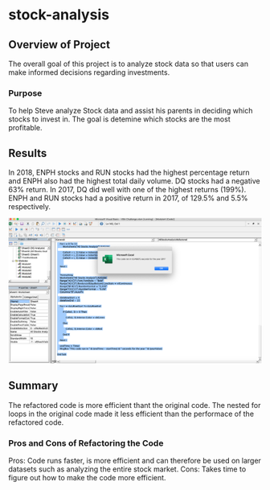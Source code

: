 # stock-analysis


## Overview of Project

The overall goal of this project is to analyze stock data so that users can make informed decisions regarding investments. 

### Purpose

To help Steve analyze Stock data and assist his parents in deciding which stocks to invest in. The goal is detemine which stocks are the most profitable. 

## Results
In 2018, ENPH stocks and RUN stocks had the highest percentage return and ENPH also had the highest total daily volume. DQ stocks had a negative 63% return.
In 2017, DQ did well with one of the highest returns (199%). ENPH and RUN stocks had a positive return in 2017, of 129.5% and 5.5% respectively. 

![test_image](https://github.com/roomasa/stock-analysis/blob/main/Resources/2017%20time.png)  

## Summary
The refactored code is more efficient thant the original code. The nested for loops in the original code made it less efficient than the performace of the refactored code. 
### Pros and Cons of Refactoring the Code
Pros: Code runs faster, is more efficient and can therefore be used on larger datasets such as analyzing the entire stock market. 
Cons: Takes time to figure out how to make the code more efficient. 
